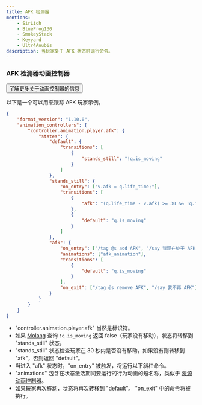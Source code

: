 ```yaml
---
title: AFK 检测器
mentions:
    - SirLich
    - BlueFrog130
    - SmokeyStack
    - Keyyard
    - Ultr4Anubis
description: 当玩家处于 AFK 状态时运行命令。
---
```


### AFK 检测器动画控制器

<Button link="animation-controllers-intro">了解更多关于动画控制器的信息</Button>

以下是一个可以用来跟踪 AFK 玩家示例。

```json title="BP/animation_controllers/afk.ac.json"
{
    "format_version": "1.10.0",
    "animation_controllers": {
        "controller.animation.player.afk": {
            "states": {
                "default": {
                    "transitions": [
                        {
                            "stands_still": "!q.is_moving"
                        }
                    ]
                },
                "stands_still": {
                    "on_entry": ["v.afk = q.life_time;"],
                    "transitions": [
                        {
                            "afk": "(q.life_time - v.afk) >= 30 && !q.is_moving"
                        },
                        {
                            "default": "q.is_moving"
                        }
                    ]
                },
                "afk": {
                    "on_entry": ["/tag @s add AFK", "/say 我现在处于 AFK 状态"],
                    "animations": ["afk_animation"],
                    "transitions": [
                        {
                            "default": "q.is_moving"
                        }
                    ],
                    "on_exit": ["/tag @s remove AFK", "/say 我不再 AFK"]
                }
            }
        }
    }
}
```

-   "controller.animation.player.afk" 当然是标识符。
-   如果 [Molang](https://bedrock.dev/r/MoLang) 查询 `!q.is_moving` 返回 false（玩家没有移动），状态将转移到 "stands_still" 状态。
-   "stands_still" 状态检查玩家在 30 秒内是否没有移动，如果没有则转移到 "afk"，否则返回 "default"。
-   当进入 "afk" 状态时，"on_entry" 被触发，将运行以下斜杠命令。
-   "animations" 包含在状态激活期间要运行的行为动画的短名称，类似于 [资源动画控制器](#animation-controller)。
-   如果玩家再次移动，状态将再次转移到 "default"。
    "on_exit" 中的命令将被执行。
